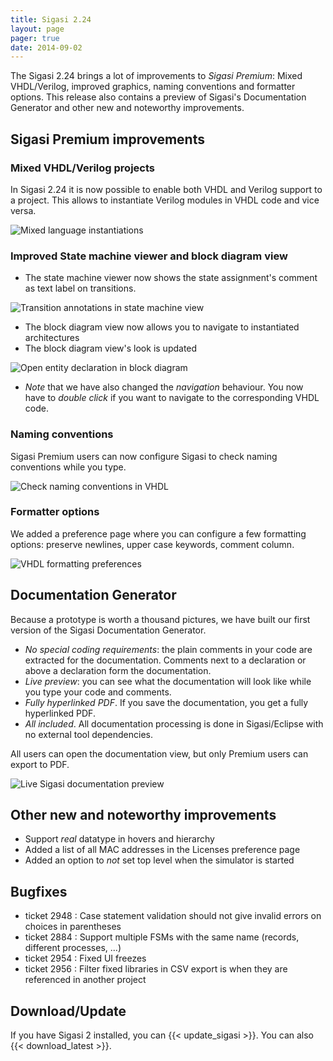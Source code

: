 ```yaml
---
title: Sigasi 2.24
layout: page
pager: true
date: 2014-09-02
---
```


The Sigasi 2.24 brings a lot of improvements to *Sigasi Premium*: Mixed VHDL/Verilog, improved graphics, naming conventions and formatter options.
This release also contains a preview of Sigasi's Documentation Generator and other new and noteworthy improvements.

## Sigasi Premium improvements

### Mixed VHDL/Verilog projects

In Sigasi 2.24 it is now possible to enable both VHDL and Verilog support to a project. This allows to instantiate Verilog modules in VHDL code and vice versa.    

![Mixed language instantiations](/img/releasenotes/2.24/mixed-language-instantiations.png "Mixed language instantiations")

### Improved State machine viewer and block diagram view

* The state machine viewer now shows the state assignment's comment as text label on transitions.

![Transition annotations in state machine view](/img/releasenotes/2.24/fsm-transitions-comment.png "Transition annotations in state machine view")

* The block diagram view now allows you to navigate to instantiated architectures
* The block diagram view's look is updated

![Open entity declaration in block diagram](/img/releasenotes/2.24/block-diagram-view.png "Open entity declaration in block diagram")

* *Note* that we have also changed the *navigation* behaviour. You now have to *double click* if you want to navigate to the corresponding VHDL code.

### Naming conventions

Sigasi Premium users can now configure Sigasi to check naming conventions while you type.

![Check naming conventions in VHDL](/img/releasenotes/2.24/naming-conventions.png "Check naming conventions in VHDL")

### Formatter options

We added a preference page where you can configure a few formatting options: preserve newlines, upper case keywords, comment column.

![VHDL formatting preferences](/img/releasenotes/2.24/formatting-preferences.png "VHDL formatting preferences")

## Documentation Generator

Because a prototype is worth a thousand pictures, we have built our first version of the Sigasi Documentation Generator. 
* *No special coding requirements*: the plain comments in your code are extracted for the documentation. Comments next to a declaration or above a declaration form the documentation.
* *Live preview*: you can see what the documentation will look like while you type your code and comments.
* *Fully hyperlinked PDF*. If you save the documentation, you get a fully hyperlinked PDF.
* *All included*. All documentation processing is done in Sigasi/Eclipse with no external tool dependencies.

All users can open the documentation view, but only Premium users can export to PDF.

![Live Sigasi documentation preview](/img/releasenotes/2.24/documentation-view.png "Live Sigasi documentation preview")

## Other new and noteworthy improvements

* Support *real* datatype in hovers and hierarchy 
* Added a list of all MAC addresses in the Licenses preference page
* Added an option to *not* set top level when the simulator is started

## Bugfixes

* ticket 2948 : Case statement validation should not give invalid errors on choices in parentheses
* ticket 2884 : Support multiple FSMs with the same name (records, different processes, ...)
* ticket 2954 : Fixed UI freezes
* ticket 2956 : Filter fixed libraries in CSV export is when they are referenced in another project

## Download/Update

If you have Sigasi 2 installed, you can {{< update_sigasi >}}. You can also {{< download_latest >}}.

